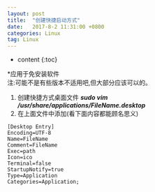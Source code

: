 ```yaml
---
layout: post
title:  "创建快捷启动方式"
date:   2017-8-2 11:31:00 +0800
categories: Linux
tag: Linux
---
```


* content
{:toc}

*应用于免安装软件  
注:可能不是有些版本不适用吧,但大部分应该可以的。

1. 创建快捷方式桌面文件 ***sudo vim /usr/share/applications/FileName.desktop***
2. 在上面文件中添加(看下面内容都能顾名思义)

```linux
[Desktop Entry]
Encoding=UTF-8
Name=FileName
Comment=FileName
Exec=path
Icon=ico
Terminal=false
StartupNotify=true
Type=Application
Categories=Application;
```